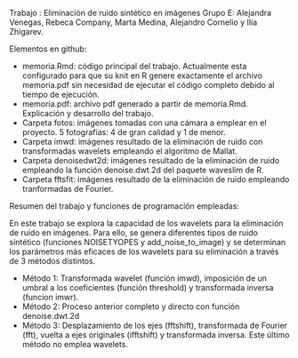 Trabajo : Eliminación de ruido sintético en imágenes
Grupo E: Alejandra Venegas, Rebeca Company, Marta Medina, Alejandro Cornelio y Ilia Zhigarev.

Elementos en github:

- memoria.Rmd: código principal del trabajo. Actualmente esta configurado para que su knit en R genere exactamente el archivo memoria.pdf sin necesidad de ejecutar el código completo debido al tiempo de ejecución.
- memoria.pdf: archivo pdf generado a partir de memoria.Rmd. Explicación y desarrollo del trabajo.
- Carpeta fotos: imágenes tomadas con una cámara a emplear en el proyecto. 5 fotografías: 4 de gran calidad y 1 de menor.
- Carpeta imwd: imágenes resultado de la eliminación de ruido con transformadas wavelets empleando el algoritmo de Mallat.
- Carpeta denoisedwt2d: imágenes resultado de la eliminación de ruido empleando la función denoise.dwt.2d del paquete waveslim de R.
- Carpeta fftsfit: imágenes resultado de la eliminación de ruido empleando tranformadas de Fourier.

Resumen del trabajo y funciones de programación empleadas:

En este trabajo se explora la capacidad de los wavelets para la eliminación de ruido en imágenes. Para ello,
se genera diferentes tipos de ruido sintético (funciones NOISETYOPES y add_noise_to_image) y se determinan los parámetros más eficaces de los wavelets
para su eliminación a través de 3 métodos distintos.

 - Método 1: Transformada wavelet (función imwd), imposición de un umbral a los coeficientes (función threshold) y transformada inversa (funcion imwr).
 - Método 2: Proceso anterior completo y directo con función denoise.dwt.2d
 - Método 3: Desplazamiento de los ejes (fftshift), transformada de Fourier (fft), vuelta a ejes originales (ifftshift) y transformada inversa. Este último método no emplea wavelets.

